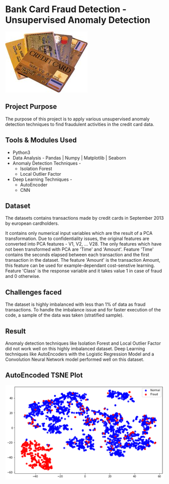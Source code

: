 #   Bank Card Fraud Detection - Unsupervised Anomaly Detection 

![Bank Cards](images/img1.jpg)

## Project Purpose 

The purpose of this project is to apply various unsupervised anomaly detection techniques to find fraudulent activities in the credit card data. 

## Tools & Modules Used

*   Python3
*   Data Analysis - Pandas | Numpy | Matplotlib | Seaborn
*   Anomaly Detection Techniques - 
    * Isolation Forest
    * Local Outlier Factor
*   Deep Learning Techniques - 
    * AutoEncoder
    * CNN

## Dataset

The datasets contains transactions made by credit cards in September 2013 by european cardholders.

It contains only numerical input variables which are the result of a PCA transformation. Due to confidentiality issues, the original features are converted into PCA features - V1, V2, … V28. The only features which have not been transformed with PCA are 'Time' and 'Amount'. Feature 'Time' contains the seconds elapsed between each transaction and the first transaction in the dataset. The feature 'Amount' is the transaction Amount, this feature can be used for example-dependant cost-senstive learning. Feature 'Class' is the response variable and it takes value 1 in case of fraud and 0 otherwise.

## Challenges faced

   The dataset is highly imbalanced with less than 1% of data as fraud transactions. To handle the imbalance issue and for faster execution of the code, a sample of the data was taken (stratified sample). 


## Result

Anomaly detection techniques like Isolation Forest and Local Outlier Factor did not work well on this highly imbalanced dataset. Deep Learning techniques like AutoEncoders with the Logistic Regression Model and a Convolution Neural Network model performed well on this dataset. 

## AutoEncoded TSNE Plot

![TSNE](images/tsne.png)